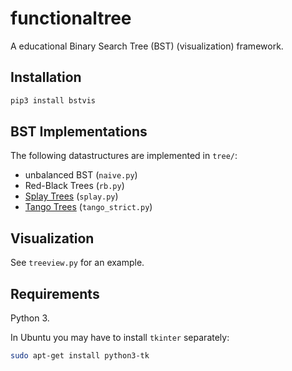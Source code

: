 # functionaltree #

A educational Binary Search Tree (BST) (visualization) framework.


## Installation ##

```sh
pip3 install bstvis
```


## BST Implementations ##

The following datastructures are implemented in `tree/`:

- unbalanced BST (`naive.py`)
- Red-Black Trees (`rb.py`)
- [Splay Trees](http://dx.doi.org/10.1145/3828.3835) (`splay.py`)
- [Tango Trees](http://dx.doi.org/10.1137/S0097539705447347)  (`tango_strict.py`)


## Visualization ##

See `treeview.py` for an example.


## Requirements ##

Python 3.

In Ubuntu you may have to install `tkinter` separately:
```sh
sudo apt-get install python3-tk
```
